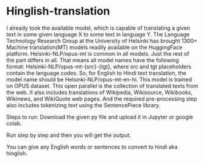 # Hinglish-translation

I already took the available model, which is capable of translating a given text in some given language X to some text in language Y. The Language Technology Research Group at the University of Helsinki has brought 1300+ Machine translation(MT) models readily available on the HuggingFace platform.
Helsinki-NLP/opus-mt is common in all models. Just the rest of the part differs in all. That means all model names have the following format: Helsinki-NLP/opus-mt-{src}-{tgt}, where src and tgt placeholders contain the language codes. So, for English to Hindi text translation, the model name should be Helsinki-NLP/opus-mt-en-hi.
This model is trained on OPUS dataset. This open parallel is the collection of translated texts from the web. It also includes translations of Wikipedia, Wikisource, Wikibooks, Wikinews, and WikiQuote web pages. 
And the required pre-processing step also includes tokenizing text using the SentencePiece library.

Steps to run:
Download the given py file and upload it in Jupyter or google colab.

Run step by step and then you will get the output.

You can give any English words or sentences to convert to hindi aka hinglish. 
